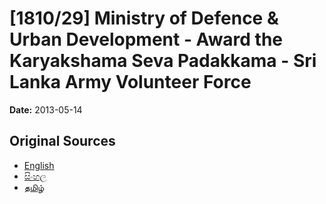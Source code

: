 # [1810/29] Ministry of Defence & Urban Development - Award the Karyakshama Seva Padakkama - Sri Lanka Army Volunteer Force

**Date:** 2013-05-14

## Original Sources

- [English](https://documents.gov.lk/view/extra-gazettes/2013/5/1810-29_E.pdf)
- [සිංහල](https://documents.gov.lk/view/extra-gazettes/2013/5/1810-29_S.pdf)
- [தமிழ்](https://documents.gov.lk/view/extra-gazettes/2013/5/1810-29_T.pdf)
